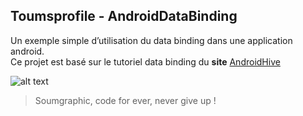 <h2 id="androiddatabinding">Toumsprofile - AndroidDataBinding</h2>
<p>Un exemple simple d’utilisation du data binding dans une application android.<br>
Ce projet est basé sur le tutoriel data binding du <strong>site</strong> <a href="https://www.androidhive.info/android-databinding-in-recyclerview-profile-screen/">AndroidHive</a></p>
<p><img src="https://raw.githubusercontent.com/soumgraphic/AndroidDataBinding/master/device-2018-12-08-035357.png" alt="alt text"></p>
<blockquote>
<p>Soumgraphic, code for ever, never give up !</p>
</blockquote>
